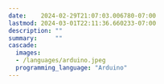 ```yaml
---
date:    2024-02-29T21:07:03.006780-07:00
lastmod: 2024-03-01T22:11:36.660233-07:00
description: ""
summary:     ""
cascade:
  images:
  - /languages/arduino.jpeg
  programming_language: "Arduino"
---
```

